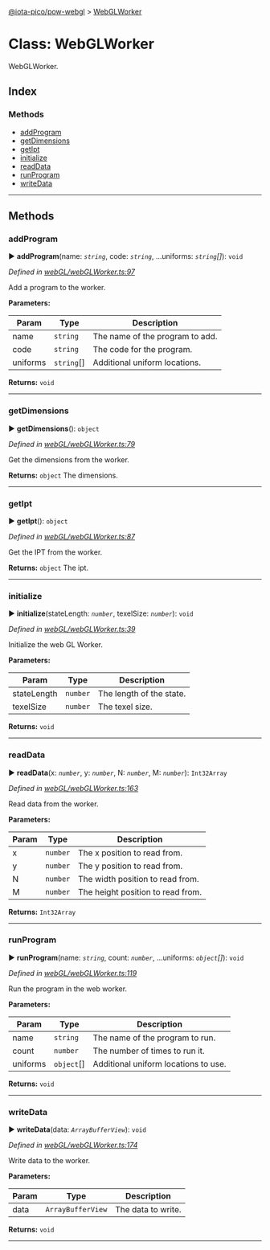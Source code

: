 [@iota-pico/pow-webgl](../README.md) > [WebGLWorker](../classes/webglworker.md)



# Class: WebGLWorker


WebGLWorker.

## Index

### Methods

* [addProgram](webglworker.md#addprogram)
* [getDimensions](webglworker.md#getdimensions)
* [getIpt](webglworker.md#getipt)
* [initialize](webglworker.md#initialize)
* [readData](webglworker.md#readdata)
* [runProgram](webglworker.md#runprogram)
* [writeData](webglworker.md#writedata)



---
## Methods
<a id="addprogram"></a>

###  addProgram

► **addProgram**(name: *`string`*, code: *`string`*, ...uniforms: *`string`[]*): `void`



*Defined in [webGL/webGLWorker.ts:97](https://github.com/iotaeco/iota-pico-pow-webgl/blob/2a14279/src/webGL/webGLWorker.ts#L97)*



Add a program to the worker.


**Parameters:**

| Param | Type | Description |
| ------ | ------ | ------ |
| name | `string`   |  The name of the program to add. |
| code | `string`   |  The code for the program. |
| uniforms | `string`[]   |  Additional uniform locations. |





**Returns:** `void`





___

<a id="getdimensions"></a>

###  getDimensions

► **getDimensions**(): `object`



*Defined in [webGL/webGLWorker.ts:79](https://github.com/iotaeco/iota-pico-pow-webgl/blob/2a14279/src/webGL/webGLWorker.ts#L79)*



Get the dimensions from the worker.




**Returns:** `object`
The dimensions.






___

<a id="getipt"></a>

###  getIpt

► **getIpt**(): `object`



*Defined in [webGL/webGLWorker.ts:87](https://github.com/iotaeco/iota-pico-pow-webgl/blob/2a14279/src/webGL/webGLWorker.ts#L87)*



Get the IPT from the worker.




**Returns:** `object`
The ipt.






___

<a id="initialize"></a>

###  initialize

► **initialize**(stateLength: *`number`*, texelSize: *`number`*): `void`



*Defined in [webGL/webGLWorker.ts:39](https://github.com/iotaeco/iota-pico-pow-webgl/blob/2a14279/src/webGL/webGLWorker.ts#L39)*



Initialize the web GL Worker.


**Parameters:**

| Param | Type | Description |
| ------ | ------ | ------ |
| stateLength | `number`   |  The length of the state. |
| texelSize | `number`   |  The texel size. |





**Returns:** `void`





___

<a id="readdata"></a>

###  readData

► **readData**(x: *`number`*, y: *`number`*, N: *`number`*, M: *`number`*): `Int32Array`



*Defined in [webGL/webGLWorker.ts:163](https://github.com/iotaeco/iota-pico-pow-webgl/blob/2a14279/src/webGL/webGLWorker.ts#L163)*



Read data from the worker.


**Parameters:**

| Param | Type | Description |
| ------ | ------ | ------ |
| x | `number`   |  The x position to read from. |
| y | `number`   |  The y position to read from. |
| N | `number`   |  The width position to read from. |
| M | `number`   |  The height position to read from. |





**Returns:** `Int32Array`





___

<a id="runprogram"></a>

###  runProgram

► **runProgram**(name: *`string`*, count: *`number`*, ...uniforms: *`object`[]*): `void`



*Defined in [webGL/webGLWorker.ts:119](https://github.com/iotaeco/iota-pico-pow-webgl/blob/2a14279/src/webGL/webGLWorker.ts#L119)*



Run the program in the web worker.


**Parameters:**

| Param | Type | Description |
| ------ | ------ | ------ |
| name | `string`   |  The name of the program to run. |
| count | `number`   |  The number of times to run it. |
| uniforms | `object`[]   |  Additional uniform locations to use. |





**Returns:** `void`





___

<a id="writedata"></a>

###  writeData

► **writeData**(data: *`ArrayBufferView`*): `void`



*Defined in [webGL/webGLWorker.ts:174](https://github.com/iotaeco/iota-pico-pow-webgl/blob/2a14279/src/webGL/webGLWorker.ts#L174)*



Write data to the worker.


**Parameters:**

| Param | Type | Description |
| ------ | ------ | ------ |
| data | `ArrayBufferView`   |  The data to write. |





**Returns:** `void`





___


